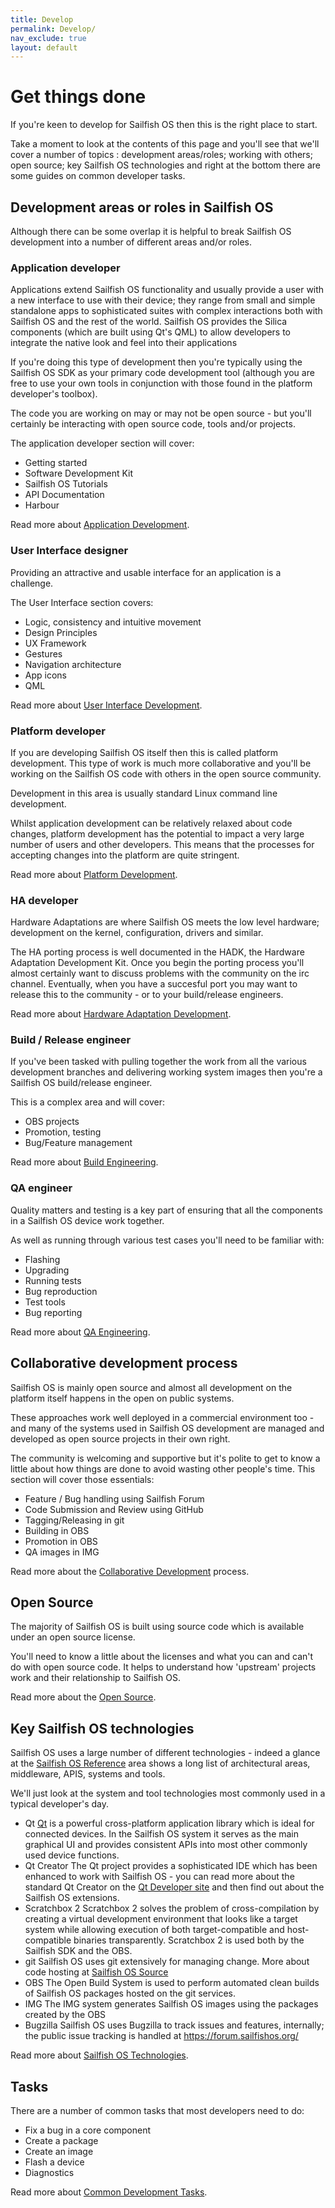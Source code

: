 ```yaml
---
title: Develop
permalink: Develop/
nav_exclude: true
layout: default
---
```


# Get things done

If you're keen to develop for Sailfish OS then this is the right place to start.

Take a moment to look at the contents of this page and you'll see that we'll cover a number of topics : development areas/roles; working with others; open source; key Sailfish OS technologies and right at the bottom there are some guides on common developer tasks.

## Development areas or roles in Sailfish OS

Although there can be some overlap it is helpful to break Sailfish OS development into a number of different areas and/or roles.

### Application developer

Applications extend Sailfish OS functionality and usually provide a user with a new interface to use with their device; they range from small and simple standalone apps to sophisticated suites with complex interactions both with Sailfish OS and the rest of the world. Sailfish OS provides the Silica components (which are built using Qt's QML) to allow developers to integrate the native look and feel into their applications

If you're doing this type of development then you're typically using the Sailfish OS SDK as your primary code development tool (although you are free to use your own tools in conjunction with those found in the platform developer's toolbox).

The code you are working on may or may not be open source - but you'll certainly be interacting with open source code, tools and/or projects.

The application developer section will cover:

  - Getting started
  - Software Development Kit
  - Sailfish OS Tutorials
  - API Documentation
  - Harbour

Read more about [Application Development](/Develop/Apps).

### User Interface designer

Providing an attractive and usable interface for an application is a challenge.

The User Interface section covers:

  - Logic, consistency and intuitive movement
  - Design Principles
  - UX Framework
  - Gestures
  - Navigation architecture
  - App icons
  - QML

Read more about [User Interface Development](/Develop/Apps/UI).

### Platform developer

If you are developing Sailfish OS itself then this is called platform development. This type of work is much more collaborative and you'll be working on the Sailfish OS code with others in the open source community.

Development in this area is usually standard Linux command line development.

Whilst application development can be relatively relaxed about code changes, platform development has the potential to impact a very large number of users and other developers. This means that the processes for accepting changes into the platform are quite stringent.

Read more about [Platform Development](/Develop/Platform).

### HA developer

Hardware Adaptations are where Sailfish OS meets the low level hardware; development on the kernel, configuration, drivers and similar.

The HA porting process is well documented in the HADK, the Hardware Adaptation Development Kit. Once you begin the porting process you'll almost certainly want to discuss problems with the community on the irc channel. Eventually, when you have a succesful port you may want to release this to the community - or to your build/release engineers.

Read more about [Hardware Adaptation Development](/Tools/Hardware_Adaptation_Development_Kit).

### Build / Release engineer

If you've been tasked with pulling together the work from all the various development branches and delivering working system images then you're a Sailfish OS build/release engineer.

This is a complex area and will cover:

  - OBS projects
  - Promotion, testing
  - Bug/Feature management

Read more about [Build Engineering](/Build_Engineering "brokenlink").

### QA engineer

Quality matters and testing is a key part of ensuring that all the components in a Sailfish OS device work together.

As well as running through various test cases you'll need to be familiar with:

  - Flashing
  - Upgrading
  - Running tests
  - Bug reproduction
  - Test tools
  - Bug reporting

Read more about [QA Engineering](/QA_Engineering "brokenlink").

## Collaborative development process

Sailfish OS is mainly open source and almost all development on the platform itself happens in the open on public systems.

These approaches work well deployed in a commercial environment too - and many of the systems used in Sailfish OS development are managed and developed as open source projects in their own right.

The community is welcoming and supportive but it's polite to get to know a little about how things are done to avoid wasting other people's time. This section will cover those essentials:

  - Feature / Bug handling using Sailfish Forum
  - Code Submission and Review using GitHub
  - Tagging/Releasing in git
  - Building in OBS
  - Promotion in OBS
  - QA images in IMG

Read more about the [Collaborative Development](/Develop/Collaborate) process.

## Open Source

The majority of Sailfish OS is built using source code which is available under an open source license.

You'll need to know a little about the licenses and what you can and can't do with open source code. It helps to understand how 'upstream' projects work and their relationship to Sailfish OS.

Read more about the [Open Source](/Develop/Open_Source).

## Key Sailfish OS technologies

Sailfish OS uses a large number of different technologies - indeed a glance at the [Sailfish OS Reference](/Reference) area shows a long list of architectural areas, middleware, APIS, systems and tools.

We'll just look at the system and tool technologies most commonly used in a typical developer's day.

  - Qt
    [Qt](http://qt-project.org/) is a powerful cross-platform application library which is ideal for connected devices. In the Sailfish OS system it serves as the main graphical UI and provides consistent APIs into most other commonly used device functions.
  - Qt Creator
    The Qt project provides a sophisticated IDE which has been enhanced to work with Sailfish OS - you can read more about the standard Qt Creator on the [Qt Developer site](http://doc.qt.io/qt-5/topics-app-development.html) and then find out about the Sailfish OS extensions.
  - Scratchbox 2
    Scratchbox 2 solves the problem of cross-compilation by creating a virtual development environment that looks like a target system while allowing execution of both target-compatible and host-compatible binaries transparently. Scratchbox 2 is used both by the Sailfish SDK and the OBS.
  - git
    Sailfish OS uses git extensively for managing change. More about code hosting at [Sailfish OS Source](/Services/Development/Sailfish_OS_Source)
  - OBS
    The Open Build System is used to perform automated clean builds of Sailfish OS packages hosted on the git services.
  - IMG
    The IMG system generates Sailfish OS images using the packages created by the OBS
  - Bugzilla
    Sailfish OS uses Bugzilla to track issues and features, internally; the public issue tracking is handled at <https://forum.sailfishos.org/>

Read more about [Sailfish OS Technologies](/Reference).

## Tasks

There are a number of common tasks that most developers need to do:

  - Fix a bug in a core component
  - Create a package
  - Create an image
  - Flash a device
  - Diagnostics

Read more about [Common Development Tasks](/Develop/Common_Tasks).

